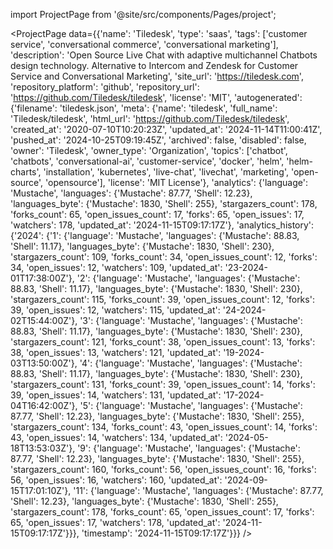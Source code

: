 
import ProjectPage from '@site/src/components/Pages/project';

<ProjectPage
    data={{'name': 'Tiledesk', 'type': 'saas', 'tags': ['customer service', 'conversational commerce', 'conversational marketing'], 'description': 'Open Source Live Chat with adaptive multichannel Chatbots design technology. Alternative to Intercom and Zendesk for Customer Service and Conversational Marketing', 'site_url': 'https://tiledesk.com', 'repository_platform': 'github', 'repository_url': 'https://github.com/Tiledesk/tiledesk', 'license': 'MIT', 'autogenerated': {'filename': 'tiledesk.json', 'meta': {'name': 'tiledesk', 'full_name': 'Tiledesk/tiledesk', 'html_url': 'https://github.com/Tiledesk/tiledesk', 'created_at': '2020-07-10T10:20:23Z', 'updated_at': '2024-11-14T11:00:41Z', 'pushed_at': '2024-10-25T09:19:45Z', 'archived': false, 'disabled': false, 'owner': 'Tiledesk', 'owner_type': 'Organization', 'topics': ['chatbot', 'chatbots', 'conversational-ai', 'customer-service', 'docker', 'helm', 'helm-charts', 'installation', 'kubernetes', 'live-chat', 'livechat', 'marketing', 'open-source', 'opensource'], 'license': 'MIT License'}, 'analytics': {'language': 'Mustache', 'languages': {'Mustache': 87.77, 'Shell': 12.23}, 'languages_byte': {'Mustache': 1830, 'Shell': 255}, 'stargazers_count': 178, 'forks_count': 65, 'open_issues_count': 17, 'forks': 65, 'open_issues': 17, 'watchers': 178, 'updated_at': '2024-11-15T09:17:17Z'}, 'analytics_history': {'2024': {'1': {'language': 'Mustache', 'languages': {'Mustache': 88.83, 'Shell': 11.17}, 'languages_byte': {'Mustache': 1830, 'Shell': 230}, 'stargazers_count': 109, 'forks_count': 34, 'open_issues_count': 12, 'forks': 34, 'open_issues': 12, 'watchers': 109, 'updated_at': '23-2024-01T17:38:00Z'}, '2': {'language': 'Mustache', 'languages': {'Mustache': 88.83, 'Shell': 11.17}, 'languages_byte': {'Mustache': 1830, 'Shell': 230}, 'stargazers_count': 115, 'forks_count': 39, 'open_issues_count': 12, 'forks': 39, 'open_issues': 12, 'watchers': 115, 'updated_at': '24-2024-02T15:44:00Z'}, '3': {'language': 'Mustache', 'languages': {'Mustache': 88.83, 'Shell': 11.17}, 'languages_byte': {'Mustache': 1830, 'Shell': 230}, 'stargazers_count': 121, 'forks_count': 38, 'open_issues_count': 13, 'forks': 38, 'open_issues': 13, 'watchers': 121, 'updated_at': '19-2024-03T13:50:00Z'}, '4': {'language': 'Mustache', 'languages': {'Mustache': 88.83, 'Shell': 11.17}, 'languages_byte': {'Mustache': 1830, 'Shell': 230}, 'stargazers_count': 131, 'forks_count': 39, 'open_issues_count': 14, 'forks': 39, 'open_issues': 14, 'watchers': 131, 'updated_at': '17-2024-04T16:42:00Z'}, '5': {'language': 'Mustache', 'languages': {'Mustache': 87.77, 'Shell': 12.23}, 'languages_byte': {'Mustache': 1830, 'Shell': 255}, 'stargazers_count': 134, 'forks_count': 43, 'open_issues_count': 14, 'forks': 43, 'open_issues': 14, 'watchers': 134, 'updated_at': '2024-05-18T13:53:03Z'}, '9': {'language': 'Mustache', 'languages': {'Mustache': 87.77, 'Shell': 12.23}, 'languages_byte': {'Mustache': 1830, 'Shell': 255}, 'stargazers_count': 160, 'forks_count': 56, 'open_issues_count': 16, 'forks': 56, 'open_issues': 16, 'watchers': 160, 'updated_at': '2024-09-15T17:01:10Z'}, '11': {'language': 'Mustache', 'languages': {'Mustache': 87.77, 'Shell': 12.23}, 'languages_byte': {'Mustache': 1830, 'Shell': 255}, 'stargazers_count': 178, 'forks_count': 65, 'open_issues_count': 17, 'forks': 65, 'open_issues': 17, 'watchers': 178, 'updated_at': '2024-11-15T09:17:17Z'}}}, 'timestamp': '2024-11-15T09:17:17Z'}}}
/>
